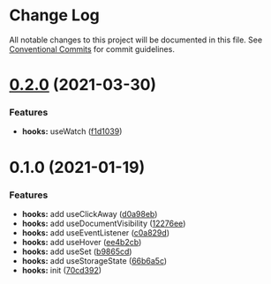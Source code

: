 # Change Log

All notable changes to this project will be documented in this file.
See [Conventional Commits](https://conventionalcommits.org) for commit guidelines.

# [0.2.0](https://github.com/zxeryu/vue-start/compare/@vue-start/hooks@0.1.0...@vue-start/hooks@0.2.0) (2021-03-30)

### Features

- **hooks:** useWatch ([f1d1039](https://github.com/zxeryu/vue-start/commit/f1d1039d9ddcae96093bd5d1768652677215f483))

# 0.1.0 (2021-01-19)

### Features

- **hooks:** add useClickAway ([d0a98eb](https://github.com/zxeryu/vue-start/commit/d0a98ebd91840f802042bf6d217564a3814a841d))
- **hooks:** add useDocumentVisibility ([12276ee](https://github.com/zxeryu/vue-start/commit/12276ee0683d8fbae7088b147bfc3448c4ecebfc))
- **hooks:** add useEventListener ([c0a829d](https://github.com/zxeryu/vue-start/commit/c0a829ddcb719d64f80ca096b3fb461d96ce4d6c))
- **hooks:** add useHover ([ee4b2cb](https://github.com/zxeryu/vue-start/commit/ee4b2cbdbd3b415d05086da8f0be00edb3874b42))
- **hooks:** add useSet ([b9865cd](https://github.com/zxeryu/vue-start/commit/b9865cd5a5074cb695174d3e9310c7398c37cf30))
- **hooks:** add useStorageState ([66b6a5c](https://github.com/zxeryu/vue-start/commit/66b6a5c8a25d5bdab8ebaa7c58c4c6c354438a07))
- **hooks:** init ([70cd392](https://github.com/zxeryu/vue-start/commit/70cd39262b903fa1dd5ea1e33e332269ed8d0ac2))
